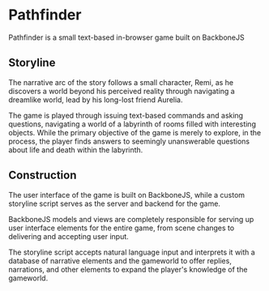 # Pathfinder

Pathfinder is a small text-based in-browser game built on BackboneJS

## Storyline

The narrative arc of the story follows a small character, Remi, as he discovers a world beyond his perceived reality through navigating a dreamlike world, lead by his long-lost friend Aurelia.

The game is played through issuing text-based commands and asking questions, navigating a world of a labyrinth of rooms filled with interesting objects. While the primary objective of the game is merely to explore, in the process, the player finds answers to seemingly unanswerable questions about life and death within the labyrinth.

## Construction

The user interface of the game is built on BackboneJS, while a custom storyline script serves as the server and backend for the game. 

BackboneJS models and views are completely responsible for serving up user interface elements for the entire game, from scene changes to delivering and accepting user input.

The storyline script accepts natural language input and interprets it with a database of narrative elements and the gameworld to offer replies, narrations, and other elements to expand the player's knowledge of the gameworld.

